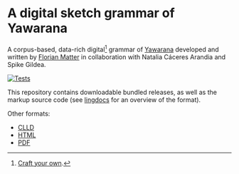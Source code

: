 # A digital sketch grammar of Yawarana
A corpus-based, data-rich digital[^1] grammar of [Yawarana](yaba1248) developed and written by [Florian Matter](https://fl.mt) in collaboration with Natalia Cáceres Arandia and Spike Gildea.

[![Tests](https://img.shields.io/github/actions/workflow/status/caribank/yawarana-sketch/test.yml?label=test)](https://github.com/caribank/yawarana-sketch/actions/workflows/tests.yml)

This repository contains downloadable bundled releases, as well as the markup source code (see [lingdocs](https://fl.mt/lingdocs/markdown/) for an overview of the format).

Other formats:

- [CLLD](https://yawarana-sketch.herokuapp.com/)
- [HTML](https://caribank.github.io/yawarana-sketch)
- [PDF](https://github.com/caribank/yawarana-sketch/blob/main/output/latex/main.pdf)


[^1]: [Craft your own](https://fl.mt/digital-grammar-tutorial).

